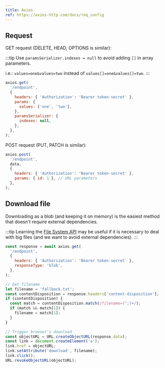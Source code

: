 ```yaml
---
title: Axios
ref: https://axios-http.com/docs/req_config
---
```


## Request

GET request (DELETE, HEAD, OPTIONS is similar):

:::tip
Use `paramsSerializer.indexes = null` to avoid adding `[]` in array parameters.

i.e.: `values=one&values=two` instead of `values[]=one&values[]=two`.
:::

```javascript
axios.get(
  '/endpoint',
  {
    headers: { 'Authorization': 'Bearer token-secret' },
    params: {
      values: ['one', 'two'],
    },
    paramsSerializer: {
      indexes: null,
    },
  },
);
```

POST request (PUT, PATCH is similar):

```javascript
axios.post(
  '/endpoint',
  data,
  {
    headers: { 'Authorization': 'Bearer token-secret' },
    params: { id: 1 }, // URL parameters
  },
);
```

## Download file

Downloading as a blob (and keeping it on memory) is the easiest method
that doesn't require external dependencies.

:::tip
Learning the [File System API](https://developer.mozilla.org/en-US/docs/Web/API/File_System_API)
may be useful if it is necessary to deal with big files
(and we want to avoid external dependencies).
:::

```javascript
const response = await axios.get(
  '/endpoint',
  {
    headers: { 'Authorization': 'Bearer token-secret' },
    responseType: 'blob',
  },
);

// Get filename
let filename = 'fallback.txt';
const contentDisposition = response.headers['content-disposition'];
if (contentDisposition) {
  const match = contentDisposition.match(/filename=(^;)+/);
  if (match && match[1]) {
    filename = match[1];
  }
}

// Trigger browser's download
const objectURL = URL.createObjectURL(response.data);
const link = document.createElement('a');
link.href = objectURL;
link.setAttribute('download', filename);
link.click();
URL.revokeObjectURL(objectURL);
```
